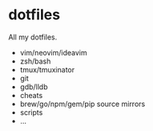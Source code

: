 # dotfiles

All my dotfiles.

* vim/neovim/ideavim
* zsh/bash
* tmux/tmuxinator
* git
* gdb/lldb
* cheats
* brew/go/npm/gem/pip source mirrors
* scripts
* …

